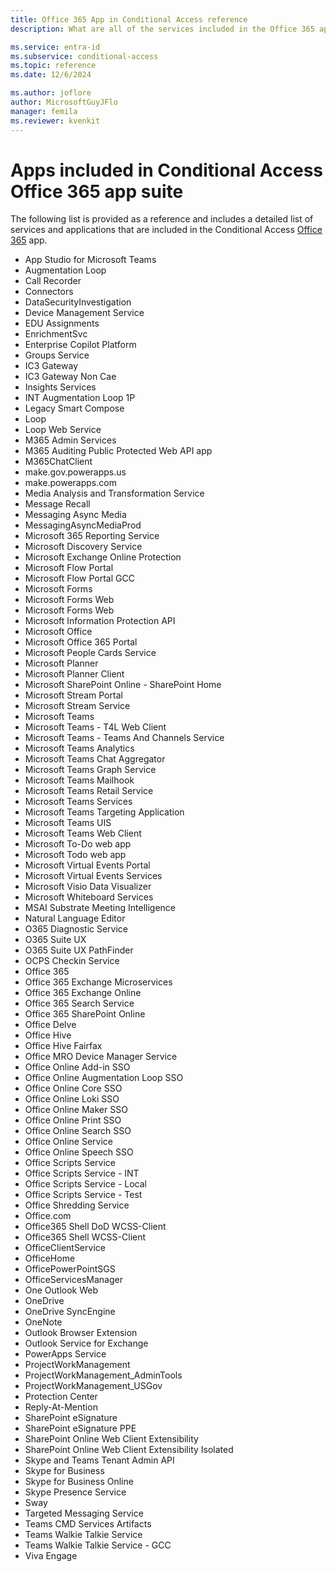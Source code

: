 ```yaml
---
title: Office 365 App in Conditional Access reference
description: What are all of the services included in the Office 365 app in Microsoft Entra Conditional Access

ms.service: entra-id
ms.subservice: conditional-access
ms.topic: reference
ms.date: 12/6/2024

ms.author: joflore
author: MicrosoftGuyJFlo
manager: femila
ms.reviewer: kvenkit
---
```


# Apps included in Conditional Access Office 365 app suite

The following list is provided as a reference and includes a detailed list of services and applications that are included in the Conditional Access [Office 365](concept-conditional-access-cloud-apps.md#office-365) app.

- App Studio for Microsoft Teams
- Augmentation Loop
- Call Recorder
- Connectors
- DataSecurityInvestigation
- Device Management Service
- EDU Assignments
- EnrichmentSvc
- Enterprise Copilot Platform
- Groups Service
- IC3 Gateway
- IC3 Gateway Non Cae
- Insights Services
- INT Augmentation Loop 1P
- Legacy Smart Compose
- Loop
- Loop Web Service
- M365 Admin Services
- M365 Auditing Public Protected Web API app
- M365ChatClient
- make.gov.powerapps.us
- make.powerapps.com
- Media Analysis and Transformation Service
- Message Recall
- Messaging Async Media
- MessagingAsyncMediaProd
- Microsoft 365 Reporting Service
- Microsoft Discovery Service
- Microsoft Exchange Online Protection
- Microsoft Flow Portal
- Microsoft Flow Portal GCC
- Microsoft Forms
- Microsoft Forms Web
- Microsoft Forms Web
- Microsoft Information Protection API
- Microsoft Office
- Microsoft Office 365 Portal
- Microsoft People Cards Service
- Microsoft Planner
- Microsoft Planner Client
- Microsoft SharePoint Online - SharePoint Home
- Microsoft Stream Portal
- Microsoft Stream Service
- Microsoft Teams
- Microsoft Teams - T4L Web Client
- Microsoft Teams - Teams And Channels Service
- Microsoft Teams Analytics
- Microsoft Teams Chat Aggregator
- Microsoft Teams Graph Service
- Microsoft Teams Mailhook
- Microsoft Teams Retail Service
- Microsoft Teams Services
- Microsoft Teams Targeting Application
- Microsoft Teams UIS
- Microsoft Teams Web Client
- Microsoft To-Do web app
- Microsoft Todo web app 
- Microsoft Virtual Events Portal
- Microsoft Virtual Events Services
- Microsoft Visio Data Visualizer
- Microsoft Whiteboard Services
- MSAI Substrate Meeting Intelligence 
- Natural Language Editor
- O365 Diagnostic Service
- O365 Suite UX
- O365 Suite UX PathFinder
- OCPS Checkin Service
- Office 365
- Office 365 Exchange Microservices
- Office 365 Exchange Online
- Office 365 Search Service
- Office 365 SharePoint Online
- Office Delve
- Office Hive
- Office Hive Fairfax
- Office MRO Device Manager Service
- Office Online Add-in SSO
- Office Online Augmentation Loop SSO
- Office Online Core SSO
- Office Online Loki SSO
- Office Online Maker SSO
- Office Online Print SSO
- Office Online Search SSO
- Office Online Service
- Office Online Speech SSO
- Office Scripts Service
- Office Scripts Service - INT
- Office Scripts Service - Local
- Office Scripts Service - Test
- Office Shredding Service
- Office.com
- Office365 Shell DoD WCSS-Client
- Office365 Shell WCSS-Client
- OfficeClientService
- OfficeHome
- OfficePowerPointSGS
- OfficeServicesManager
- One Outlook Web
- OneDrive
- OneDrive SyncEngine
- OneNote
- Outlook Browser Extension
- Outlook Service for Exchange
- PowerApps Service
- ProjectWorkManagement
- ProjectWorkManagement_AdminTools
- ProjectWorkManagement_USGov
- Protection Center
- Reply-At-Mention
- SharePoint eSignature
- SharePoint eSignature PPE
- SharePoint Online Web Client Extensibility
- SharePoint Online Web Client Extensibility Isolated
- Skype and Teams Tenant Admin API
- Skype for Business
- Skype for Business Online
- Skype Presence Service
- Sway
- Targeted Messaging Service
- Teams CMD Services Artifacts
- Teams Walkie Talkie Service
- Teams Walkie Talkie Service - GCC
- Viva Engage
